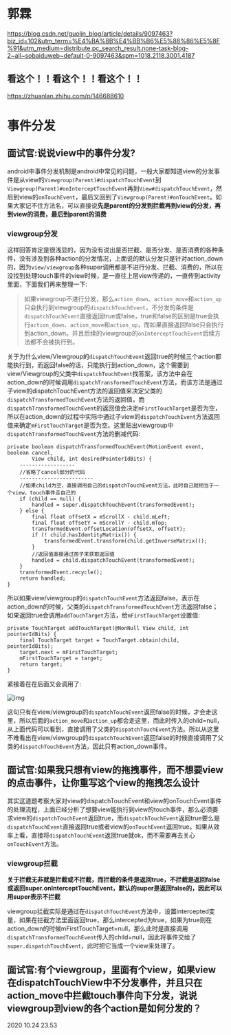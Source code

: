 # 郭霖

https://blog.csdn.net/guolin_blog/article/details/9097463?biz_id=102&utm_term=%E4%BA%8B%E4%BB%B6%E5%88%86%E5%8F%91&utm_medium=distribute.pc_search_result.none-task-blog-2~all~sobaiduweb~default-0-9097463&spm=1018.2118.3001.4187



## 看这个！！看这个！！看这个！！







https://zhuanlan.zhihu.com/p/146688610

# 事件分发

## 面试官:说说view中的事件分发?

android中事件分发机制是android中常见的问题，一般大家都知道view的分发事件是从view的`Viewgroup(Parent)#dispatchTouchEvent`到`Viewgroup(Parent)#onInterceptTouchEvent`再到`View#dispatchTouchEvent`，然后到view的`onTouchEvent`，最后又回到了`Viewgroup(Parent)#onTouchEvent`。如果大家记不住方法名，可以直接说**先是parent的分发到拦截再到view的分发，再到view的消费，最后到parent的消费**

### viewgroup分发

这样回答肯定是很浅显的，因为没有说出是否拦截、是否分发、是否消费的各种条件，没有涉及到各种action的分发情况，上面说的默认分发只是针对action_down的，因为`view/viewgroup`各种super调用都是不进行分发、拦截、消费的，所以在没找到处理touch事件的view时候，是一直往上层view传递的，一直传到activity里面，下面我们再来整理一下:

> 如果viewgroup不进行分发，那么`action_down`、`action_move`和`action_up`只会执行到viewgroup的`dispatchTouchEvent`，不分发的条件是`dispatchTouchEvent`直接返回true或false，true和false的区别是true会执行`action_down`、`action_move`和`action_up`，而如果直接返回false只会执行到action_down。并且后续的viewgroup的`onInterceptTouchEvent`后续方法都不会被执行到。

关于为什么view/Viewgroup的`dispatchTouchEvent`返回true的时候三个action都能执行到，而返回false的话，只能执行到action_down，这个需要到view/Viewgroup的父类中`dispatchTouchEvent`找答案，该方法中会在action_down的时候调用`dispatchTransformedTouchEvent`方法，而该方法是通过子view的dispatchTouchEvent方法的返回值来决定父类的`dispatchTransformedTouchEvent`方法的返回值，而`dispatchTransformedTouchEvent`的返回值会决定`mFirstTouchTarget`是否为空，所以在action_down的过程中实际中通过子view的`dispatchTouchEvent`方法返回值来确定`mFirstTouchTarget`是否为空。这里贴出viewgroup中`dispatchTransformedTouchEvent`方法的删减代码:

```text
private boolean dispatchTransformedTouchEvent(MotionEvent event, boolean cancel,
        View child, int desiredPointerIdBits) {
    ------------------
    //省略了cancel部分的代码
    ------------------------
    //如果child为空，直接调用自己的dispatchTouchEvent方法，此时自己就相当于一个view，touch事件走自己的
    if (child == null) {
        handled = super.dispatchTouchEvent(transformedEvent);
    } else {
        final float offsetX = mScrollX - child.mLeft;
        final float offsetY = mScrollY - child.mTop;
        transformedEvent.offsetLocation(offsetX, offsetY);
        if (! child.hasIdentityMatrix()) {
            transformedEvent.transform(child.getInverseMatrix());
        }
        //返回值直接通过孩子来获取返回值
        handled = child.dispatchTouchEvent(transformedEvent);
    }
    transformedEvent.recycle();
    return handled;
}
```

所以如果view/viewgroup的`dispatchTouchEvent`方法返回false，表示在action_down的时候，父类的`dispatchTransformedTouchEvent`方法返回false；如果返回true会调用`addTouchTarget`方法，给`mFirstTouchTarget`设置值:

```text
private TouchTarget addTouchTarget(@NonNull View child, int pointerIdBits) {
    final TouchTarget target = TouchTarget.obtain(child, pointerIdBits);
    target.next = mFirstTouchTarget;
    mFirstTouchTarget = target;
    return target;
}
```

紧接着在在后面又会调用了:

![img](https://pic4.zhimg.com/80/v2-d217f2de8a307eb0de3da13d3634afbb_720w.png)

这句只有在view/viewgroup的`dispatchTouchEvent`返回false的时候，才会走这里，所以后面的`action_move`和`action_up`都会走这里，而此时传入的child=null，从上面代码可以看到，直接调用了父类的`dispatchTouchEvent`方法。所以从这里不难看出在view/viewgroup的`dispatchTouchEvent`返回false的时候直接调用了父类的`dispatchTouchEvent`方法，因此只有action_down事件。

## 面试官:如果我只想有view的拖拽事件，而不想要view的点击事件，让你重写这个view的拖拽怎么设计

其实这道题考察大家对view的dispatchTouchEvent和view的onTouchEvent事件的处理流程，上面已经分析了想要view能执行到view的touch事件，那么必须要求view的`dispatchTouchEvent`返回true，而`dispatchTouchEvent`返回true要么是`dispatchTouchEvent`直接返回true或者view的`onTouchEvent`返回true。如果从效率上看，直接将`dispatchTouchEvent`返回true就ok，而不需要再去关心`onTouchEvent`方法。

### viewgroup拦截

**关于拦截无非就是拦截或不拦截，而拦截的条件是返回true，不拦截是返回false或返回super.onInterceptTouchEvent，默认的super是返回false的，因此可以用super表示不拦截**

viewgroup拦截实际是通过在`dispatchTouchEvent`方法中，设置intercepted变量，如果在拦截方法里面返回true，那么intercepted为true，如果为true则在action_down的时候mFirstTouchTarget=null，那么此时是直接调用`dispatchTransformedTouchEvent`传入的child=null，因此将事件交给了`super.dispatchTouchEvent`，此时把它当成一个view来处理了。

## 面试官:有个viewgroup，里面有个view，如果view在dispatchTouchView中不分发事件，并且只在action_move中拦截touch事件向下分发，说说viewgroup到view的各个action是如何分发的？





2020 10.24 23.53
